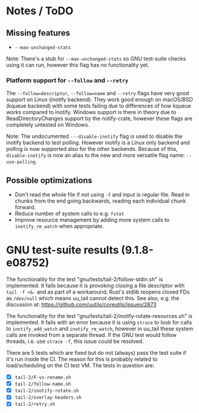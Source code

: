 <!-- spell-checker:ignore markdownlint ; (misc) backends kqueue Testsuite ksyms stdlib -->

# Notes / ToDO

## Missing features

* `--max-unchanged-stats`

Note:
There's a stub for `--max-unchanged-stats` so GNU test-suite checks using it
can run, however this flag has no functionality yet.

### Platform support for `--follow` and `--retry`

The `--follow=descriptor`, `--follow=name` and `--retry` flags have very good
support on Linux (inotify backend).
They work good enough on macOS/BSD (kqueue backend) with some tests failing due
to differences of how kqueue works compared to inotify.
Windows support is there in theory due to ReadDirectoryChanges support by the
notify-crate, however these flags are completely untested on Windows.

Note:
The undocumented `---disable-inotify` flag is used to disable the inotify
backend to test polling.
However inotify is a Linux only backend and polling is now supported also
for the other backends.
Because of this, `disable-inotify` is now an alias to the new and more versatile
flag name: `--use-polling`.

## Possible optimizations

* Don't read the whole file if not using `-f` and input is regular file.
  Read in chunks from the end going backwards, reading each individual chunk
  forward.
* Reduce number of system calls to e.g. `fstat`
* Improve resource management by adding more system calls to `inotify_rm_watch`
  when appropriate.

# GNU test-suite results (9.1.8-e08752)

The functionality for the test "gnu/tests/tail-2/follow-stdin.sh" is implemented.
It fails because it is provoking closing a file descriptor with `tail -f <&-`
and as part of a workaround, Rust's stdlib reopens closed FDs as `/dev/null`
which means uu_tail cannot detect this.
See also, e.g. the discussion at:
<https://github.com/uutils/coreutils/issues/2873>

The functionality for the test "gnu/tests/tail-2/inotify-rotate-resources.sh"
is implemented.
It fails with an error because it is using `strace` to look for calls to
`inotify_add_watch` and `inotify_rm_watch`,
however in uu_tail these system calls are invoked from a separate thread.
If the GNU test would follow threads, i.e. use `strace -f`, this issue could be
resolved.

There are 5 tests which are fixed but do not (always) pass the test suite
if it's run inside the CI.
The reason for this is probably related to load/scheduling on the CI test VM.
The tests in question are:

* [x] `tail-2/F-vs-rename.sh`
* [x] `tail-2/follow-name.sh`
* [x] `tail-2/inotify-rotate.sh`
* [x] `tail-2/overlay-headers.sh`
* [x] `tail-2/retry.sh`
